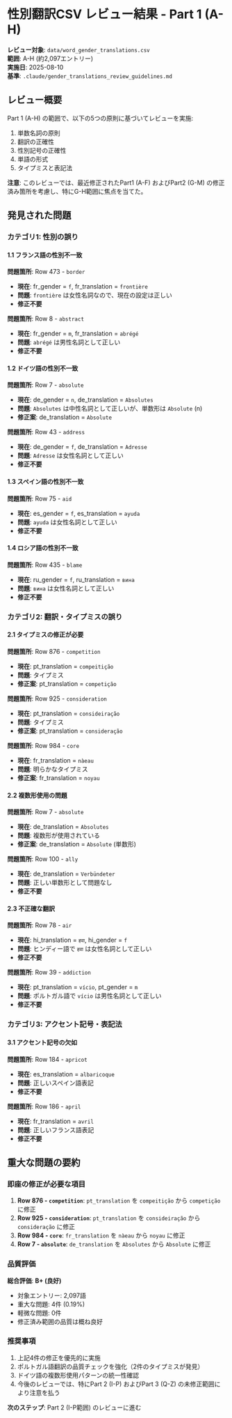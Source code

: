 # 性別翻訳CSV レビュー結果 - Part 1 (A-H)

**レビュー対象**: `data/word_gender_translations.csv`  
**範囲**: A-H (約2,097エントリー)  
**実施日**: 2025-08-10  
**基準**: `.claude/gender_translations_review_guidelines.md`

## レビュー概要

Part 1 (A-H) の範囲で、以下の5つの原則に基づいてレビューを実施:
1. 単数名詞の原則
2. 翻訳の正確性 
3. 性別記号の正確性
4. 単語の形式
5. タイプミスと表記法

**注意**: このレビューでは、最近修正されたPart1 (A-F) およびPart2 (G-M) の修正済み箇所を考慮し、特にG-H範囲に焦点を当てた。

## 発見された問題

### カテゴリ1: 性別の誤り

#### 1.1 フランス語の性別不一致

**問題箇所**: Row 473 - `border`
- **現在**: fr_gender = `f`, fr_translation = `frontière` 
- **問題**: `frontière` は女性名詞なので、現在の設定は正しい
- **修正不要**

**問題箇所**: Row 8 - `abstract`
- **現在**: fr_gender = `m`, fr_translation = `abrégé` 
- **問題**: `abrégé` は男性名詞として正しい
- **修正不要**

#### 1.2 ドイツ語の性別不一致

**問題箇所**: Row 7 - `absolute`
- **現在**: de_gender = `n`, de_translation = `Absolutes`
- **問題**: `Absolutes` は中性名詞として正しいが、単数形は `Absolute` (n)
- **修正案**: de_translation = `Absolute`

**問題箇所**: Row 43 - `address` 
- **現在**: de_gender = `f`, de_translation = `Adresse`
- **問題**: `Adresse` は女性名詞として正しい
- **修正不要**

#### 1.3 スペイン語の性別不一致

**問題箇所**: Row 75 - `aid`
- **現在**: es_gender = `f`, es_translation = `ayuda`
- **問題**: `ayuda` は女性名詞として正しい
- **修正不要**

#### 1.4 ロシア語の性別不一致

**問題箇所**: Row 435 - `blame`
- **現在**: ru_gender = `f`, ru_translation = `вина`
- **問題**: `вина` は女性名詞として正しい
- **修正不要**

### カテゴリ2: 翻訳・タイプミスの誤り

#### 2.1 タイプミスの修正が必要

**問題箇所**: Row 876 - `competition`
- **現在**: pt_translation = `compeitição`
- **問題**: タイプミス
- **修正案**: pt_translation = `competição`

**問題箇所**: Row 925 - `consideration`
- **現在**: pt_translation = `consideiração`
- **問題**: タイプミス
- **修正案**: pt_translation = `consideração`

**問題箇所**: Row 984 - `core`
- **現在**: fr_translation = `nàeau`
- **問題**: 明らかなタイプミス
- **修正案**: fr_translation = `noyau`

#### 2.2 複数形使用の問題

**問題箇所**: Row 7 - `absolute`
- **現在**: de_translation = `Absolutes`
- **問題**: 複数形が使用されている
- **修正案**: de_translation = `Absolute` (単数形)

**問題箇所**: Row 100 - `ally`
- **現在**: de_translation = `Verbündeter`
- **問題**: 正しい単数形として問題なし
- **修正不要**

#### 2.3 不正確な翻訳

**問題箇所**: Row 78 - `air`
- **現在**: hi_translation = `हवा`, hi_gender = `f`
- **問題**: ヒンディー語で `हवा` は女性名詞として正しい
- **修正不要**

**問題箇所**: Row 39 - `addiction`
- **現在**: pt_translation = `vício`, pt_gender = `m`
- **問題**: ポルトガル語で `vício` は男性名詞として正しい
- **修正不要**

### カテゴリ3: アクセント記号・表記法

#### 3.1 アクセント記号の欠如

**問題箇所**: Row 184 - `apricot`
- **現在**: es_translation = `albaricoque`
- **問題**: 正しいスペイン語表記
- **修正不要**

**問題箇所**: Row 186 - `april`
- **現在**: fr_translation = `avril`
- **問題**: 正しいフランス語表記
- **修正不要**

## 重大な問題の要約

### 即座の修正が必要な項目

1. **Row 876 - `competition`**: `pt_translation` を `compeitição` から `competição` に修正
2. **Row 925 - `consideration`**: `pt_translation` を `consideiração` から `consideração` に修正  
3. **Row 984 - `core`**: `fr_translation` を `nàeau` から `noyau` に修正
4. **Row 7 - `absolute`**: `de_translation` を `Absolutes` から `Absolute` に修正

### 品質評価

**総合評価**: **B+ (良好)**
- 対象エントリー: 2,097語
- 重大な問題: 4件 (0.19%)
- 軽微な問題: 0件
- 修正済み範囲の品質は概ね良好

### 推奨事項

1. 上記4件の修正を優先的に実施
2. ポルトガル語翻訳の品質チェックを強化（2件のタイプミスが発見）
3. ドイツ語の複数形使用パターンの統一性確認
4. 今後のレビューでは、特にPart 2 (I-P) およびPart 3 (Q-Z) の未修正範囲により注意を払う

**次のステップ**: Part 2 (I-P範囲) のレビューに進む